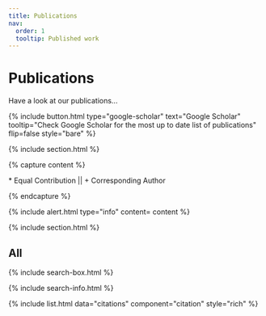 ```yaml
---
title: Publications
nav:
  order: 1
  tooltip: Published work
---
```


# Publications

Have a look at our publications...

{%
  include button.html
  type="google-scholar"
  text="Google Scholar"
  tooltip="Check Google Scholar for the most up to date list of publications"
  flip=false
  style="bare"
%}

<!---
{% include section.html %}
## Highlighted
{% include citation.html lookup="Bright-Field and Edge-Enhanced Imaging Using an Electrically Tunable Dual-Mode Metalens" style="rich" %}
-->


{% include section.html %}

{% capture content %}

  \* Equal Contribution || \+ Corresponding Author

{% endcapture %}

{%
  include alert.html
  type="info"
  content= content
%}

{% include section.html %}

## All

{% include search-box.html %}

{% include search-info.html %}

{% include list.html data="citations" component="citation" style="rich" %}
